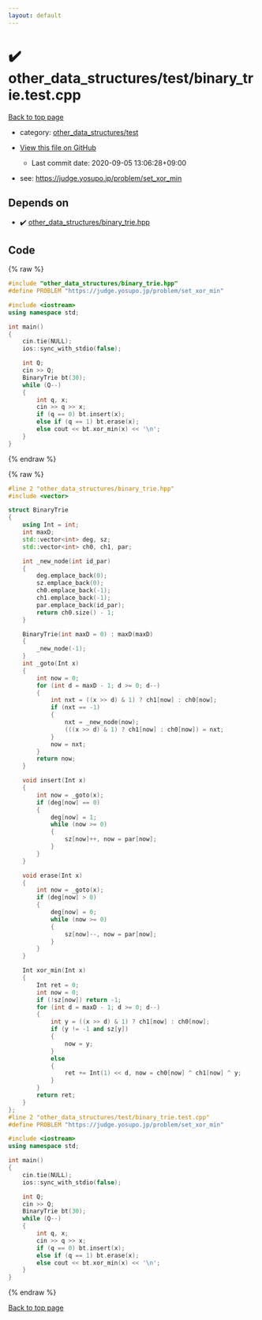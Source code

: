 ```yaml
---
layout: default
---
```


<!-- mathjax config similar to math.stackexchange -->
<script type="text/javascript" async
  src="https://cdnjs.cloudflare.com/ajax/libs/mathjax/2.7.5/MathJax.js?config=TeX-MML-AM_CHTML">
</script>
<script type="text/x-mathjax-config">
  MathJax.Hub.Config({
    TeX: { equationNumbers: { autoNumber: "AMS" }},
    tex2jax: {
      inlineMath: [ ['$','$'] ],
      processEscapes: true
    },
    "HTML-CSS": { matchFontHeight: false },
    displayAlign: "left",
    displayIndent: "2em"
  });
</script>

<script type="text/javascript" src="https://cdnjs.cloudflare.com/ajax/libs/jquery/3.4.1/jquery.min.js"></script>
<script src="https://cdn.jsdelivr.net/npm/jquery-balloon-js@1.1.2/jquery.balloon.min.js" integrity="sha256-ZEYs9VrgAeNuPvs15E39OsyOJaIkXEEt10fzxJ20+2I=" crossorigin="anonymous"></script>
<script type="text/javascript" src="../../../assets/js/copy-button.js"></script>
<link rel="stylesheet" href="../../../assets/css/copy-button.css" />


# :heavy_check_mark: other_data_structures/test/binary_trie.test.cpp

<a href="../../../index.html">Back to top page</a>

* category: <a href="../../../index.html#9e0aaf7c24822f646f604a7599f511a1">other_data_structures/test</a>
* <a href="{{ site.github.repository_url }}/blob/master/other_data_structures/test/binary_trie.test.cpp">View this file on GitHub</a>
    - Last commit date: 2020-09-05 13:06:28+09:00


* see: <a href="https://judge.yosupo.jp/problem/set_xor_min">https://judge.yosupo.jp/problem/set_xor_min</a>


## Depends on

* :heavy_check_mark: <a href="../../../library/other_data_structures/binary_trie.hpp.html">other_data_structures/binary_trie.hpp</a>


## Code

<a id="unbundled"></a>
{% raw %}
```cpp
#include "other_data_structures/binary_trie.hpp"
#define PROBLEM "https://judge.yosupo.jp/problem/set_xor_min"

#include <iostream>
using namespace std;

int main()
{
    cin.tie(NULL);
    ios::sync_with_stdio(false);

    int Q;
    cin >> Q;
    BinaryTrie bt(30);
    while (Q--)
    {
        int q, x;
        cin >> q >> x;
        if (q == 0) bt.insert(x);
        else if (q == 1) bt.erase(x);
        else cout << bt.xor_min(x) << '\n';
    }
}

```
{% endraw %}

<a id="bundled"></a>
{% raw %}
```cpp
#line 2 "other_data_structures/binary_trie.hpp"
#include <vector>

struct BinaryTrie
{
    using Int = int;
    int maxD;
    std::vector<int> deg, sz;
    std::vector<int> ch0, ch1, par;

    int _new_node(int id_par)
    {
        deg.emplace_back(0);
        sz.emplace_back(0);
        ch0.emplace_back(-1);
        ch1.emplace_back(-1);
        par.emplace_back(id_par);
        return ch0.size() - 1;
    }

    BinaryTrie(int maxD = 0) : maxD(maxD)
    {
        _new_node(-1);
    }
    int _goto(Int x)
    {
        int now = 0;
        for (int d = maxD - 1; d >= 0; d--)
        {
            int nxt = ((x >> d) & 1) ? ch1[now] : ch0[now];
            if (nxt == -1)
            {
                nxt = _new_node(now);
                (((x >> d) & 1) ? ch1[now] : ch0[now]) = nxt;
            }
            now = nxt;
        }
        return now;
    }

    void insert(Int x)
    {
        int now = _goto(x);
        if (deg[now] == 0)
        {
            deg[now] = 1;
            while (now >= 0)
            {
                sz[now]++, now = par[now];
            }
        }
    }

    void erase(Int x)
    {
        int now = _goto(x);
        if (deg[now] > 0)
        {
            deg[now] = 0;
            while (now >= 0)
            {
                sz[now]--, now = par[now];
            }
        }
    }

    Int xor_min(Int x)
    {
        Int ret = 0;
        int now = 0;
        if (!sz[now]) return -1;
        for (int d = maxD - 1; d >= 0; d--)
        {
            int y = ((x >> d) & 1) ? ch1[now] : ch0[now];
            if (y != -1 and sz[y])
            {
                now = y;
            }
            else
            {
                ret += Int(1) << d, now = ch0[now] ^ ch1[now] ^ y;
            }
        }
        return ret;
    }
};
#line 2 "other_data_structures/test/binary_trie.test.cpp"
#define PROBLEM "https://judge.yosupo.jp/problem/set_xor_min"

#include <iostream>
using namespace std;

int main()
{
    cin.tie(NULL);
    ios::sync_with_stdio(false);

    int Q;
    cin >> Q;
    BinaryTrie bt(30);
    while (Q--)
    {
        int q, x;
        cin >> q >> x;
        if (q == 0) bt.insert(x);
        else if (q == 1) bt.erase(x);
        else cout << bt.xor_min(x) << '\n';
    }
}

```
{% endraw %}

<a href="../../../index.html">Back to top page</a>

